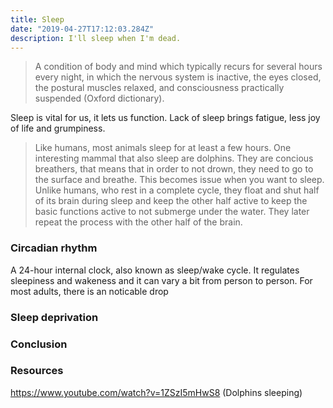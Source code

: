```yaml
---
title: Sleep
date: "2019-04-27T17:12:03.284Z"
description: I'll sleep when I'm dead.
---
```


> A condition of body and mind which typically recurs for several hours every night, in which the nervous system is inactive, the eyes closed, the postural muscles relaxed, and consciousness practically suspended (Oxford dictionary).

Sleep is vital for us, it lets us function. Lack of sleep brings fatigue, less joy of life and grumpiness.

> Like humans, most animals sleep for at least a few hours. One interesting mammal that also sleep are dolphins. They are concious breathers, that means that in order to not drown, they need to go to the surface and breathe. This becomes issue when you want to sleep. Unlike humans, who rest in a complete cycle, they float and shut half of its brain during sleep and keep the other half active to keep the basic functions active to not submerge under the water. They later repeat the process with the other half of the brain. 

### Circadian rhythm

A 24-hour internal clock, also known as sleep/wake cycle. It regulates sleepiness and wakeness and it can vary a bit from person to person. For most adults, there is an noticable drop 

### Sleep deprivation

### Conclusion

### Resources

https://www.youtube.com/watch?v=1ZSzI5mHwS8 (Dolphins sleeping)